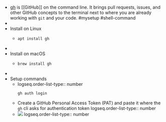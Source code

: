 - [gh](https://github.com/cli/cli) is [[GitHub]] on the command line. It brings pull requests, issues, and other GitHub concepts to the terminal next to where you are already working with `git` and your code. #mysetup #shell-command
-
- Install on Linux
	- ```bash
	  apt install gh
	  ```
-
- Install on macOS
	- ```bash
	  brew install gh
	  ```
-
- Setup commands
	- logseq.order-list-type:: number
	  ```bash
	  gh auth login
	  ```
	- Create a GitHub Personal Access Token (PAT) and paste it where the `gh` cli asks for authentication token
	  logseq.order-list-type:: number
	- ![](file:///Users/imran/Downloads/installation-gh.png)
	  logseq.order-list-type:: number